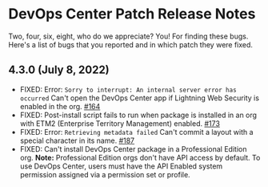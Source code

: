 # DevOps Center Patch Release Notes

Two, four, six, eight, who do we appreciate? You! For finding these bugs. Here's a list of bugs that you reported and in which patch they were fixed.

## 4.3.0 (July 8, 2022)

* FIXED: Error: `Sorry to interrupt: An internal server error has occurred` Can't open the DevOps Center app if Lightning Web Security is enabled in the org. [#164](https://github.com/forcedotcom/devops-center-feedback/issues/164)
* FIXED: Post-install script fails to run when package is installed in an org with ETM2 (Enterprise Territory Management) enabled. [#173](https://github.com/forcedotcom/devops-center-feedback/issues/173)
* FIXED: Error: `Retrieving metadata failed` Can't commit a layout with a special character in its name. [#187](https://github.com/forcedotcom/devops-center-feedback/issues/187)
* FIXED: Can't install DevOps Center package in a Professional Edition org. **Note:** Professional Edition orgs don't have API access by default. To use DevOps Center, users must have the API Enabled system permission assigned via a permission set or profile.
